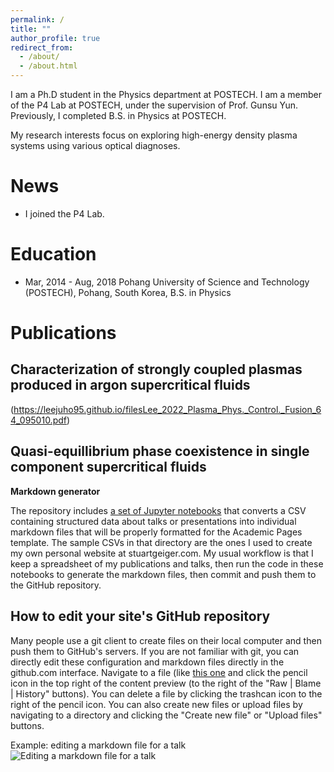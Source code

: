 ```yaml
---
permalink: /
title: ""
author_profile: true
redirect_from: 
  - /about/
  - /about.html
---
```


I am a Ph.D student in the Physics department at POSTECH. I am a member of the P4 Lab at POSTECH, under the supervision of Prof. Gunsu Yun. Previously, I completed B.S. in Physics at POSTECH.

My research interests focus on exploring high-energy density plasma systems using various optical diagnoses.

News
======
* I joined the P4 Lab.


Education
======
* Mar, 2014 - Aug, 2018 Pohang University of Science and Technology (POSTECH), Pohang, South Korea, B.S. in Physics

Publications
======

Characterization of strongly coupled plasmas produced in argon supercritical fluids
------
(https://leejuho95.github.io/filesLee_2022_Plasma_Phys._Control._Fusion_64_095010.pdf)

Quasi-equillibrium phase coexistence in single component supercritical fluids
------


**Markdown generator**

The repository includes [a set of Jupyter notebooks](https://github.com/academicpages/academicpages.github.io/tree/master/markdown_generator
) that converts a CSV containing structured data about talks or presentations into individual markdown files that will be properly formatted for the Academic Pages template. The sample CSVs in that directory are the ones I used to create my own personal website at stuartgeiger.com. My usual workflow is that I keep a spreadsheet of my publications and talks, then run the code in these notebooks to generate the markdown files, then commit and push them to the GitHub repository.

How to edit your site's GitHub repository
------
Many people use a git client to create files on their local computer and then push them to GitHub's servers. If you are not familiar with git, you can directly edit these configuration and markdown files directly in the github.com interface. Navigate to a file (like [this one](https://github.com/academicpages/academicpages.github.io/blob/master/_talks/2012-03-01-talk-1.md) and click the pencil icon in the top right of the content preview (to the right of the "Raw | Blame | History" buttons). You can delete a file by clicking the trashcan icon to the right of the pencil icon. You can also create new files or upload files by navigating to a directory and clicking the "Create new file" or "Upload files" buttons. 

Example: editing a markdown file for a talk
![Editing a markdown file for a talk](/images/editing-talk.png)

